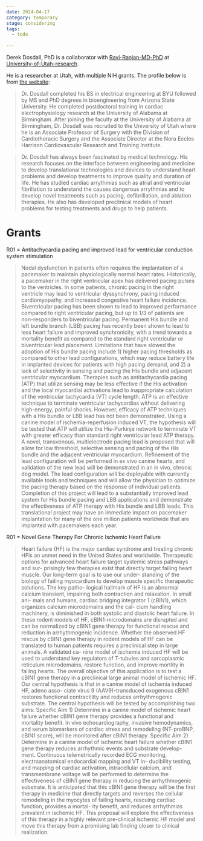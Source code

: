 ```yaml
---
date: 2024-04-17
category: temporary
stage: considering
tags:
  - todo
  
---
```


Derek Dosdall, PhD is a collaborator with [Ravi-Ranjan-MD-PhD](../permanent/Ravi-Ranjan-MD-PhD.md) at [University-of-Utah-research](../permanent/University-of-Utah-research.md). 

He is a researcher at Utah, with multiple NIH grants. The profile below is from [the website](https://cvrti.utah.edu/dosdall-cvrti-investigator/):

> Dr. Dosdall completed his BS in electrical engineering at BYU followed by MS and PhD degrees in bioengineering from Arizona State University. He completed postdoctoral training in cardiac electrophysiology research at the University of Alabama at Birmingham. After joining the faculty at the University of Alabama at Birmingham, Dr. Dosdall was recruited to the University of Utah where he is an Associate Professor of Surgery with the Division of Cardiothoracic Surgery and the Associate Director at the Nora Eccles Harrison Cardiovascular Research and Training Institute.

> Dr. Dosdall has always been fascinated by medical technology. His research focuses on the interface between engineering and medicine to develop translational technologies and devices to understand heart problems and develop treatments to improve quality and duration of life. He has studied cardiac arrythmias such as atrial and ventricular fibrillation to understand the causes dangerous arrythmias and to develop novel treatments such as pacing, defibrillation, and ablation therapies. He also has developed preclinical models of heart problems for testing treatments and drugs to help patients.


# Grants

R01 = Antitachycardia pacing and improved lead for ventricular conduction system stimulation

> Nodal dysfunction in patients often requires the implantation of a pacemaker to maintain physiologically normal heart rates. Historically, a pacemaker in the right ventricular apex has delivered pacing pulses to the ventricles. In some patients, chronic pacing in the right ventricle may lead to ventricular dyssynchrony, pacing induced cardiomyopathy, and increased congestive heart failure incidence. Biventricular pacing has been shown to lead to improved performance compared to right ventricular pacing, but up to 1/3 of patients are non-responders to biventricular pacing. Permanent His bundle and left bundle branch (LBB) pacing has recently been shown to lead to less heart failure and improved synchronicity, with a trend towards a mortality benefit as compared to the standard right ventricular or biventricular lead placement. Limitations that have slowed the adoption of His bundle pacing include 1) higher pacing thresholds as compared to other lead configurations, which may reduce battery life in implanted devices for patients with high pacing demand, and 2) a lack of selectivity in sensing and pacing the His bundle and adjacent ventricular myocardium. Therapies such as antitachycardia pacing (ATP) that utilize sensing may be less effective if the His activation and the local myocardial activations lead to inappropriate calculation of the ventricular tachycardia (VT) cycle length. ATP is an effective technique to terminate ventricular tachycardias without delivering high-energy, painful shocks. However, efficacy of ATP techniques with a His bundle or LBB lead has not been demonstrated. Using a canine model of ischemia-reperfusion induced VT, the hypothesis will be tested that ATP will utilize the His-Purkinje network to terminate VT with greater efficacy than standard right ventricular lead ATP therapy. A novel, transvenous, multielectrode pacing lead is proposed that will allow for low threshold, selective sensing and pacing of the His bundle and the adjacent ventricular myocardium. Refinement of the lead configuration will be performed in ex vivo canine hearts, and validation of the new lead will be demonstrated in an in vivo, chronic dog model. The lead configuration will be deployable with currently available tools and techniques and will allow the physician to optimize the pacing therapy based on the response of individual patients. Completion of this project will lead to a substantially improved lead system for His bundle pacing and LBB applications and demonstrate the effectiveness of ATP therapy with His bundle and LBB leads. This translational project may have an immediate impact on pacemaker implantation for many of the one million patients worldwide that are implanted with pacemakers each year.

R01 = Novel Gene Therapy For Chronic Ischemic Heart Failure

> Heart failure (HF) is the major cardiac syndrome and treating chronic HFis an unmet need in the United States and worldwide. Therapeutic options for advanced heart failure target systemic stress pathways and sur- prisingly few therapies exist that directly target failing heart muscle. Our long-term goal is to use our under- standing of the biology of failing myocardium to develop muscle specific therapeutic solutions. The key patho- logical hallmark of HF is an abnormal calcium transient, impairing both contraction and relaxation. In small ani- mals and humans, cardiac bridging integrator 1 (cBIN1), which organizes calcium microdomains and the cal- cium handling machinery, is diminished in both systolic and diastolic heart failure. In these rodent models of HF, cBIN1-microdomains are disrupted and can be normalized by cBIN1 gene therapy for functional rescue and reduction in arrhythmogenic incidence. Whether the observed HF rescue by cBIN1 gene therapy in rodent models of HF can be translated to human patients requires a preclinical step in large animals. A validated ca- nine model of ischemia induced HF will be used to understand key regulators of T-tubules and sarcoplasmic reticulum microdomains, restore function, and improve mortlity in failing hearts. The overall objective of this application is to test a cBIN1 gene therapy in a preclinical large animal model of ischemic HF. Our central hypothesis is that in a canine model of ischemia induced HF, adeno asso- ciate virus 9 (AAV9)-transduced exogenous cBIN1 restores functional contractility and reduces arrhythmogenic substrate. The central hypothesis will be tested by accomplishing two aims: Specific Aim 1) Determine in a canine model of ischemic heart failure whether cBIN1 gene therapy provides a functional and mortality benefit. In vivo echocardiography, invasive hemodynamics, and serum biomarkers of cardiac stress and remodeling (NT-proBNP, cBIN1 score), will be monitored after cBIN1 therapy. Specific Aim 2) Determine in a canine model of ischemic heart failure whether cBIN1 gene therapy reduces arrhythmic events and substrate develop- ment. Continuous telemetrically recorded ECG monitoring, electroanatomical endocardial mapping and VT in- ducibility testing, and mapping of cardiac activation, intracellular calcium, and transmembrane voltage will be performed to determine the effectiveness of cBIN1 gene therapy in reducing the arrhythmogenic substrate. It is anticipated that this cBIN1 gene therapy will be the first therapy in medicine that directly targets and reverses the cellular remodeling in the myocytes of failing hearts, rescuing cardiac function, provides a mortal- ity benefit, and reduces arrhythmias prevalent in ischemic HF. This proposal will explore the effectiveness of this therapy in a highly relevant pre-clinical ischemic HF model and move this therapy from a promising lab finding closer to clinical realization.